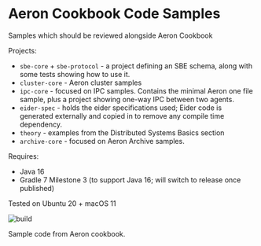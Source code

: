 # Aeron Cookbook Code Samples

Samples which should be reviewed alongside Aeron Cookbook 

Projects:
- `sbe-core` + `sbe-protocol` - a project defining an SBE schema, along with some tests showing how to use it.
- `cluster-core` - Aeron cluster samples
- `ipc-core` - focused on IPC samples. Contains the minimal Aeron one file sample, plus a project showing one-way IPC between two agents.
- `eider-spec` - holds the eider specifications used; Eider code is generated externally and copied in to remove any compile time dependency.
- `theory` - examples from the Distributed Systems Basics section 
- `archive-core` - focused on Aeron Archive samples.

Requires:
- Java 16
- Gradle 7 Milestone 3 (to support Java 16; will switch to release once published)

Tested on Ubuntu 20 + macOS 11

 ![build](https://github.com/adaptive-sl/aeron-cookbook-code/workflows/JavaCI/badge.svg)
 
Sample code from Aeron cookbook.
